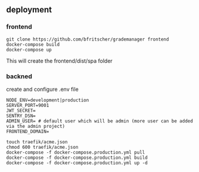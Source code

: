
## deployment

### frontend
```
git clone https://github.com/bfritscher/grademanager frontend
docker-compose build
docker-compose up
```
This will create the frontend/dist/spa folder

### backned
create and configure .env file
```
NODE_ENV=development|production
SERVER_PORT=9001
JWT_SECRET=
SENTRY_DSN=
ADMIN_USER= # default user which will be admin (more user can be added via the admin project)
FRONTEND_DOMAIN=
```

```
touch traefik/acme.json
chmod 600 traefik/acme.json
docker-compose -f docker-compose.production.yml pull
docker-compose -f docker-compose.production.yml build
docker-compose -f docker-compose.production.yml up -d
```